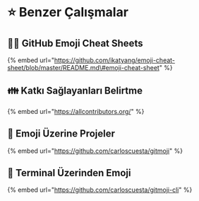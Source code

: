 # ⭐ Benzer Çalışmalar

## 🤸‍♂️ GitHub Emoji Cheat Sheets

{% embed url="https://github.com/ikatyang/emoji-cheat-sheet/blob/master/README.md\#emoji-cheat-sheet" %}

## 👪 Katkı Sağlayanları Belirtme

{% embed url="https://allcontributors.org/" %}

## 🍱 Emoji Üzerine Projeler

{% embed url="https://github.com/carloscuesta/gitmoji" %}

## 🖤 Terminal Üzerinden Emoji

{% embed url="https://github.com/carloscuesta/gitmoji-cli" %}




